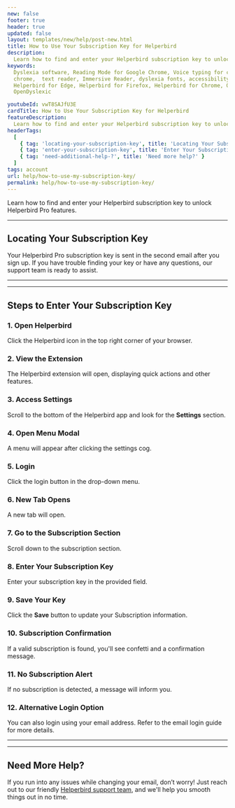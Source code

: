 ```yaml
---
new: false
footer: true
header: true
updated: false
layout: templates/new/help/post-new.html
title: How to Use Your Subscription Key for Helperbird
description:
  Learn how to find and enter your Helperbird subscription key to unlock Helperbird Pro features.
keywords:
  Dyslexia software, Reading Mode for Google Chrome, Voice typing for chrome, Text to speech for
  chrome,  text reader, Immersive Reader, dyslexia fonts, accessibility software, dyslexia software,
  Helperbird for Edge, Helperbird for Firefox, Helperbird for Chrome, Opendyslexic for Chrome,
  OpenDyslexic

youtubeId: vwT8SAJfU3E
cardTitle: How to Use Your Subscription Key for Helperbird
featureDescription:
  Learn how to find and enter your Helperbird subscription key to unlock Helperbird Pro features.
headerTags:
  [
    { tag: 'locating-your-subscription-key', title: 'Locating Your Subscription Key' },
    { tag: 'enter-your-subscription-key', title: 'Enter Your Subscription Key' },
    { tag: 'need-additional-help-?', title: 'Need more help?' }
  ]
tags: account
url: help/how-to-use-my-subscription-key/
permalink: help/how-to-use-my-subscription-key/
---
```


Learn how to find and enter your Helperbird subscription key to unlock Helperbird Pro features.

---

## Locating Your Subscription Key

Your Helperbird Pro subscription key is sent in the second email after you sign up. If you have
trouble finding your key or have any questions, our support team is ready to assist.

---

---

## Steps to Enter Your Subscription Key

### 1. Open Helperbird

Click the Helperbird icon in the top right corner of your browser.

### 2. View the Extension

The Helperbird extension will open, displaying quick actions and other features.

### 3. Access Settings

Scroll to the bottom of the Helperbird app and look for the **Settings** section.

### 4. Open Menu Modal

A menu will appear after clicking the settings cog.

### 5. Login

Click the login button in the drop-down menu.

### 6. New Tab Opens

A new tab will open.

### 7. Go to the Subscription Section

Scroll down to the subscription section.

### 8. Enter Your Subscription Key

Enter your subscription key in the provided field.

### 9. Save Your Key

Click the **Save** button to update your Subscription information.

### 10. Subscription Confirmation

If a valid subscription is found, you'll see confetti and a confirmation message.

### 11. No Subscription Alert

If no subscription is detected, a message will inform you.

### 12. Alternative Login Option

You can also login using your email address. Refer to the email login guide for more details.

---

---

## Need More Help?

If you run into any issues while changing your email, don’t worry! Just reach out to our friendly
[Helperbird support team](/support/), and we'll help you smooth things out in no time.
